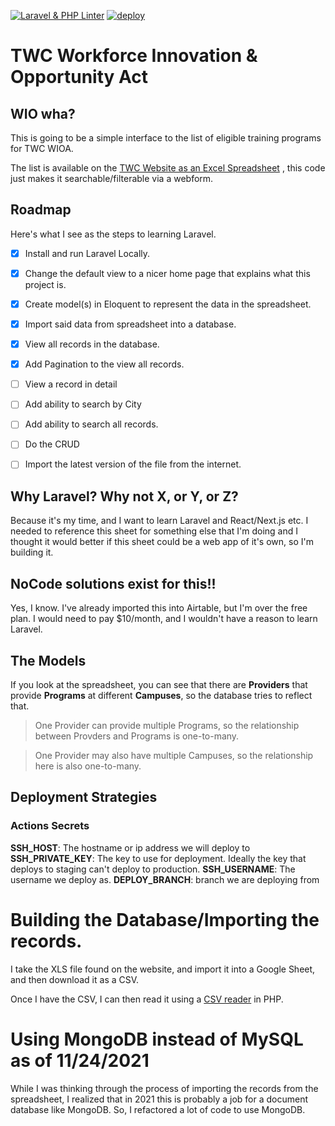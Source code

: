 [![Laravel & PHP Linter](https://github.com/vidluther/twc-wioa-programs/actions/workflows/laravel.yml/badge.svg)](https://github.com/vidluther/twc-wioa-programs/actions/workflows/laravel.yml)
[![deploy](https://github.com/vidluther/twc-wioa-programs/actions/workflows/deploy.yml/badge.svg)](https://github.com/vidluther/twc-wioa-programs/actions/workflows/deploy.yml)
# TWC Workforce Innovation & Opportunity Act    

## WIO wha?
This is going to be a simple interface to the list of eligible training programs for TWC WIOA. 

The list is available on the [TWC Website as an Excel Spreadsheet](https://www.twc.texas.gov/files/partners/statewide-eligible-training-program-list-twc.xlsx) , this code just makes it searchable/filterable via a webform. 

## Roadmap 

Here's what I see as the steps to learning Laravel. 

- [x] Install and run Laravel Locally.
- [x] Change the default view to a nicer home page that explains what this project is.
- [x] Create model(s) in Eloquent to represent the data in the spreadsheet.
- [x] Import said data from spreadsheet into a database. 
- [x] View all records in the database. 
- [x] Add Pagination to the view all records.
- [ ] View a record in detail 
- [ ] Add ability to search by City
- [ ] Add ability to search all records. 
- [ ] Do the CRUD 
- [ ] Import the latest version of the file from the internet. 



## Why Laravel? Why not X, or Y, or Z?
Because it's my time, and I want to learn Laravel and React/Next.js etc. I needed to reference this sheet for something else that I'm doing and I thought it would better if this sheet could be a web app of it's own, so I'm building it. 

## NoCode solutions exist for this!!
Yes, I know. I've already imported this into Airtable, but I'm over the free plan. I would need to pay $10/month, and I wouldn't have a reason to learn Laravel.

## The Models 

If you look at the spreadsheet, you can see that there are **Providers** that provide **Programs** at different **Campuses**, so the database tries to reflect that. 

> One Provider can provide multiple Programs, so the relationship between Provders and Programs is one-to-many.

> One Provider may also have multiple Campuses, so the relationship here is also one-to-many. 

## Deployment Strategies

### Actions Secrets

**SSH_HOST**: The hostname or ip address we will deploy to 
**SSH_PRIVATE_KEY**: The key to use for deployment. Ideally the key that deploys to staging can't deploy to production. 
**SSH_USERNAME**: The username we deploy as. 
**DEPLOY_BRANCH**: branch we are deploying from


# Building the Database/Importing the records. 

I take the XLS file found on the website, and import it into a Google Sheet, and then download it as a CSV. 

Once I have the CSV, I can then read it using a [CSV reader](https://csv.thephpleague.com/9.0/) in PHP. 

# Using MongoDB instead of MySQL as of 11/24/2021 

While I was thinking through the process of importing the records from the spreadsheet, I realized that in 2021
this is probably a job for a document database like MongoDB. So, I refactored a lot of code to use MongoDB. 
